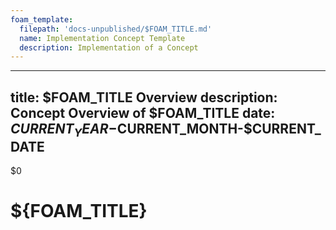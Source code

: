 ```yaml
---
foam_template:
  filepath: 'docs-unpublished/$FOAM_TITLE.md'
  name: Implementation Concept Template
  description: Implementation of a Concept
---
```

---
title: $FOAM_TITLE Overview
description: Concept Overview of $FOAM_TITLE
date: $CURRENT_YEAR-$CURRENT_MONTH-$CURRENT_DATE
---
$0
<!---- Image: Logo, Width 75 --------->
# ${FOAM_TITLE}
<!-- Who & What? --------------------->

<!-- What Does It Do? ---------------->

<!---- Image: Screenshot, Width 520 -->

<!-- How Does It Fit Into Process?  -->

<!---- Image: Diagram, Width 720 ----->

<!----------------------------------------------------------------------------->

<!-- ## ***Info***
External information regarding ${FOAM_TITLE}:

| *Info*        | *Link*               | *Note*                                |
| ------------- | -------------------- | ------------------------------------- |
| Documentation | [Documentation][Doc] |                                       |
| Download      | [Download][Down]     |                                       |
| License       | [License][Lic]       |                                       |
| Project Home  | [Project Home][Proj] |                                       |
| Home          | [Home][Home]         |                                       |
| Pricing       | [Pricing][Price]     |                                       | -->

<!-- [Doc]:   https://www.example.org -->
<!-- [Down]:  https://www.example.org -->
<!-- [Lic]:   https://www.example.org -->
<!-- [Proj]:  https://www.example.org -->
<!-- [Home]:  https://www.example.org -->
<!-- [Price]: https://www.example.org -->

<!----------------------------------------------------------------------------->

<!-- ## ***Nice to Know***
Information that will greatly help in understanding all things ${FOAM_TITLE}:

| *Topic*                         | *Link*                                     |
| ------------------------------- | ------------------------------------------ |
| Why Are We Using This?          | [[${FOAM_TITLE}-Why-Chosen]]               |
| Server Setup                    | [[${FOAM_TITLE}-Server-Setup]]             |
|                                 |                                            | -->

<!----------------------------------------------------------------------------->

<!-- ## ***Getting Started***
Common day-to-day tasks, problems, and procedures:

| *Topic*                         | *Link*                                     |
| ------------------------------- | ------------------------------------------ |
| User Preferences and Config     | [[${FOAM_TITLE}-User-Config]]              |
| Logging and Alerts              | [[${FOAM_TITLE}-Logging]]                  |
| Maintenance Information         | [[${FOAM_TITLE}-Server-Maintenance]]       |
|                                 |                                            | -->

<!----------------------------------------------------------------------------->

<!-- ## ***Deep Dive***
Specific information that isn't as common:

| *Topic*                         | *Link*                                     |
| ------------------------------- | ------------------------------------------ |
| Common Terms & Definitions      | [[${FOAM_TITLE}-Glossary]]                 |
|                                 |                                            | -->

<!----------------------------------------------------------------------------->

<!-- ## ***Common Questions***
Questions you may have:

| *Question*                           | *Answer*                              |
| ------------------------------------ | ------------------------------------- |
|                                      | [Answer](#inline-answer-1)            |
|                                      |                                       | -->

<!-- ## **Inline Answer 1** -->

<!----------------------------------------------------------------------------->

<!-- ## ***Contacts***
People of interest regarding ${FOAM_TITLE}:

| *Who*         | *What*               | *Why*                                 |
| ------------- | -------------------- | ------------------------------------- |
|               |                      |                                       | -->

<!----------------------------------------------------------------------------->

<!-- ## ***Related***
Topics related to ${FOAM_TITLE}:

| *Topic & Link*                       | *Why*                                 |
| ------------------------------------ | ------------------------------------- |
| [[PARENT]]                           | Logical Concept                       |
|                                      |                                       | -->

<!----------------------------------------------------------------------------->
